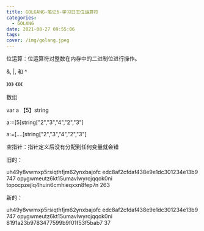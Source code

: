 ```yaml
---
title: GOLGANG-笔记6-学习日志位运算符
categories:
  - GOLANG
date: 2021-08-27 09:55:06
tags: 
cover: /img/golang.jpeg
---
```


位运算：位运算符对整数在内存中的二进制位进行操作。

 &, |, 和 ^ 

》》》 《《《

数组

var a 【5】string

a:=[5]string["2","3","4","2","3"]

a:=[....]string["2","3","4","2","3"]



空指针：指针定义后没有分配到任何变量就会错

旧的：

uh49y8vwmxp5rsiqthfjm62ynxbajofc  edc8af2cfdaf438e9e1dc301234e13b9  747  opygwmeutz6kt15umavlwyrcjqqok0ni  topocpzejlq4huin6cmhieqxxn8fep7n  263

新的：

uh49y8vwmxp5rsiqthfjm62ynxbajofc  edc8af2cfdaf438e9e1dc301234e13b9  747  opygwmeutz6kt15umavlwyrcjqqok0ni  8191a23b9783477599b9f01f53f5bab7 37